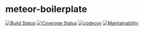 # meteor-boilerplate

[![Build Status](https://travis-ci.org/Jumpyjumper/meteor-boilerplate.svg?branch=master)](https://travis-ci.org/Jumpyjumper/meteor-boilerplate)
[![Coverage Status](https://coveralls.io/repos/github/Jumpyjumper/meteor-boilerplate/badge.svg?branch=coverage)](https://coveralls.io/github/Jumpyjumper/meteor-boilerplate?)
[![codecov](https://codecov.io/gh/Jumpyjumper/meteor-boilerplate/branch/master/graph/badge.svg)](https://codecov.io/gh/Jumpyjumper/meteor-boilerplate)
[![Maintainability](https://api.codeclimate.com/v1/badges/b20681eca07cdd8e1a71/maintainability)](https://codeclimate.com/github/Jumpyjumper/meteor-boilerplate/maintainability)